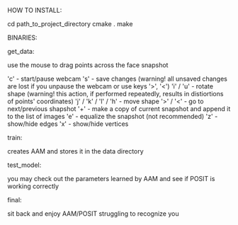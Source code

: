 HOW TO INSTALL:

cd path_to_project_directory
cmake .
make


BINARIES:

get_data:

use the mouse to drag points across the face snapshot

'c' - start/pause webcam
's' - save changes (warning! all unsaved changes are lost if you unpause the webcam or use keys '>', '<')
'i' / 'u' - rotate shape (warning! this action, if performed repeatedly, results in distiortions of points' coordinates)
'j' / 'k' / 'l' / 'h' - move shape
'>' / '<' - go to next/previous shapshot
'+' - make a copy of current snapshot and append it to the list of images
'e' - equalize the snapshot (not recommended)
'z' - show/hide edges
'x' - show/hide vertices


train:

creates AAM and stores it in the data directory


test_model:

you may check out the parameters learned by AAM and see if POSIT is working correctly


final:

sit back and enjoy AAM/POSIT struggling to recognize you
